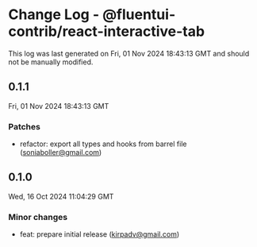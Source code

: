 # Change Log - @fluentui-contrib/react-interactive-tab

This log was last generated on Fri, 01 Nov 2024 18:43:13 GMT and should not be manually modified.

<!-- Start content -->

## 0.1.1

Fri, 01 Nov 2024 18:43:13 GMT

### Patches

- refactor: export all types and hooks from barrel file (soniaboller@gmail.com)

## 0.1.0

Wed, 16 Oct 2024 11:04:29 GMT

### Minor changes

- feat: prepare initial release (kirpadv@gmail.com)
